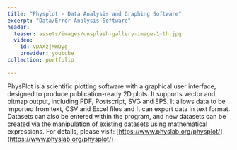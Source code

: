 ```yaml
---
title: "Physplot - Data Analysis and Graphing Software"
excerpt: "Data/Error Analysis Software"
header:
  teaser: assets/images/unsplash-gallery-image-1-th.jpg
  video:
    id: vDAXzjMWDyg
    provider: youtube
collection: portfolio

---
```


PhysPlot is a scientific plotting software with a graphical user interface, designed to produce publication-ready 2D plots. It supports vector and bitmap output, including PDF, Postscript, SVG and EPS. It allows data to be imported from text, CSV and Excel files and It can export data in text format. Datasets can also be entered within the program, and new datasets can be created via the manipulation of existing datasets using mathematical expressions.
For details, please visit: [https://www.physlab.org/physplot/](https://www.physlab.org/physplot/)
